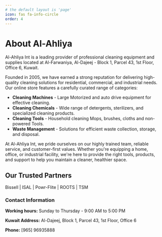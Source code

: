 ```yaml
---
# the default layout is 'page'
icon: fas fa-info-circle
order: 4
---
```

# About Al-Ahliya

Al-Ahliya Int is a leading provider of professional cleaning equipment and supplies located at Al-Farwaniya, Al-Dajeej - Block 1, Parcel 43, 1st Floor, Office 6, Kuwait.

Founded in 2005, we have earned a strong reputation for delivering high-quality cleaning solutions for residential, commercial, and industrial needs. Our online store features a carefully curated range of categories:

* **Cleaning Machines** - Large Motorized and auto drive equipment for effective cleaning.
* **Cleaning Chemicals** - Wide range of detergents, sterilizers, and specialized cleaning products.
* **Cleaning Tools** - Household cleaning Mops, brushes, cloths and non-powered Tools.
* **Waste Management** - Solutions for efficient waste collection, storage, and disposal.

At Al-Ahliya Int, we pride ourselves on our highly trained team, reliable service, and customer-first values. Whether you're equipping a home, office, or industrial facility, we're here to provide the right tools, products, and support to help you maintain a cleaner, healthier space.

## Our Trusted Partners

Bissell | ISAL | Powr-Flite | ROOTS | TSM

### Contact Information

**Working hours:** Sunday to Thursday - 9:00 AM to 5:00 PM

**Kuwait Address:** Al-Dajeej, Block 1, Parcel 43, 1st Floor, Office 6

**Phone:** [965] 96935888
